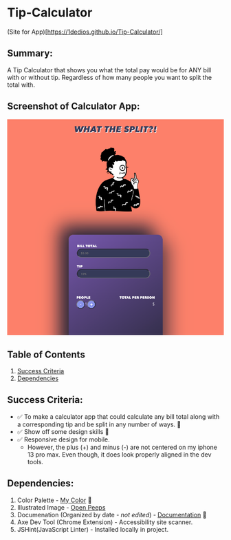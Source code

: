 # Tip-Calculator

(Site for App)[https://1dedios.github.io/Tip-Calculator/]

## Summary:
A Tip Calculator that shows you what the total pay would be for ANY bill with or without tip. Regardless of how many people you want to split the total with. 

## Screenshot of Calculator App:

![Tip Calculator Screenshot](image/Screenshot.png "Tip Calculator Still")

## Table of Contents
1. [Success Criteria](#Success-Criteria)
2. [Dependencies](#Dependencies)

## Success Criteria:
- ✅ To make a calculator app that could calculate any bill total along with a corresponding tip and be split in any number of ways. 🎉  
- ✅ Show off some design skills 🎨 
- ✅ Responsive design for mobile. 
    - However, the plus (+) and minus (-) are not centered on my iphone 13  pro max. Even though, it does look properly aligned in the dev tools. 

## Dependencies:
1. Color Palette - [My Color](https://mycolor.space/?hex=%23845EC2&sub=1) 🎨
2. Illustrated Image - [Open Peeps](https://www.openpeeps.com/)
3. Documenation (Organized by date - *not edited*) - [Documentation](https://www.notion.so/dediosprogramming/Tip-Calculator-5db52949642b4b7ab6de7ec888bc92b0) 📝
4. Axe Dev Tool (Chrome Extension) - Accessibility site scanner.
5. JSHint(JavaScript Linter) - Installed locally in project.
